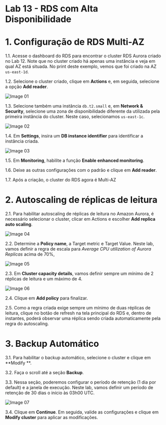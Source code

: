 # Lab 13 - RDS com Alta Disponibilidade


# 1. Configuração de RDS Multi-AZ

1.1. Acesse o dashboard do RDS para encontrar o cluster RDS Aurora criado no Lab 12. Note que no cluster criado há apenas uma instância e veja em qual AZ está situada. No print deste exemplo, vemos que foi criado na AZ ```us-east-1d```.

 
1.2. Selecione o cluster criado, clique em **Actions** e, em seguida, selecione a opção **Add reader**.


![Image 01](https://d2yblsmsldwfto.cloudfront.net/lab13/lab-13-rds-01.png)

1.3. Selecione também uma instância ```db.t2.small``` e, em **Network & Security**, selecione uma zona de disponibilidade diferente da utilizada pela primeira instância do cluster. Neste caso, selecionamos ```us-east-1c```.

![Image 02](https://d2yblsmsldwfto.cloudfront.net/lab13/lab-13-rds-02.png)


1.4. Em **Settings**, insira um **DB instance identifier** para identificar a instância criada.

![Image 03](https://d2yblsmsldwfto.cloudfront.net/lab13/lab-13-rds-03.png)


1.5. Em **Monitoring**, habilite a função **Enable enhanced monitoring**.


1.6. Deixe as outras configurações com o padrão e clique em **Add reader**.


1.7. Após a criação, o cluster do RDS agora é Multi-AZ


# 2. Autoscaling de réplicas de leitura


2.1. Para habilitar autoscaling de réplicas de leitura no Amazon Aurora, é necessário selecionar o cluster, clicar em Actions e escolher **Add replica auto scaling**.

![Image 04](https://d2yblsmsldwfto.cloudfront.net/lab13/lab-13-rds-04.png)


2.2. Determine a **Policy name**, a Target metric e Target Value. Neste lab, vamos definir a regra de escala para *Average CPU utilization of Aurora Replicas* acima de 70%,

![Image 05](https://d2yblsmsldwfto.cloudfront.net/lab13/lab-13-rds-05.png)


2.3. Em **Cluster capacity details**, vamos definir sempre um mínimo de 2 réplicas de leitura e um máximo de 4.

![Image 06](https://d2yblsmsldwfto.cloudfront.net/lab13/lab-13-rds-06.png)

2.4. Clique em **Add policy** para finalizar.


2.5. Como a regra criada exige sempre um mínimo de duas réplicas de leitura, clique no botão de refresh na tela principal do RDS e, dentro de instantes, poderá observar uma réplica sendo criada automaticamente pela regra do autoscaling.


# 3. Backup Automático

3.1. Para habilitar o backup automático, selecione o cluster e clique em **Modify **.

3.2. Faça o scroll até a seção **Backup**.

3.3. Nessa seção, poderemos configurar o período de retenção (1 dia por default) e a janela de execução. Neste lab, vamos definir um período de retenção de 30 dias o início às 03h00 UTC.

![Image 07](https://d2yblsmsldwfto.cloudfront.net/lab13/lab-13-rds-07.png)

3.4. Clique em **Continue**. Em seguida, valide as configurações e clique em **Modify cluster** para aplicar as modificações.
